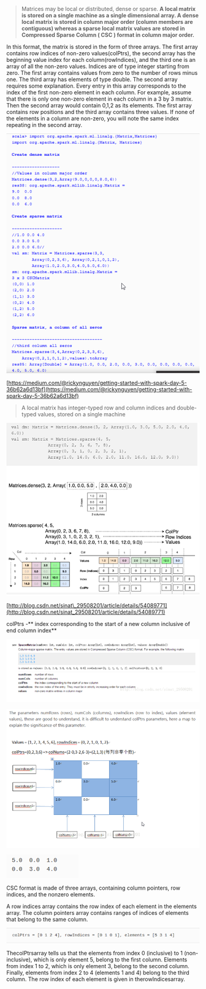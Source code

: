 > Matrices may be local or distributed, dense or sparse. **A local matrix is stored on a single machine as a single dimensional array. A dense local matrix is stored in column major order \(column members are contiguous\) whereas a sparse local matrix values are stored in Compressed Sparse Column  \( CSC \) format in column major order.**

In this format, the matrix is stored in the form of three arrays. The first array contains row indices of non-zero values\(colPtrs\), the second array has the beginning value index for each column\(rowIndices\), and the third one is an array of all the non-zero values. Indices are of type integer starting from zero. The first array contains values from zero to the number of rows minus one. The third array has elements of type double. The second array requires some explanation. Every entry in this array corresponds to the index of the first non-zero element in each column. For example, assume that there is only one non-zero element in each column in a 3 by 3 matrix. Then the second array would contain 0,1,2 as its elements. The first array contains row positions and the third array contains three values. If none of the elements in a column are non-zero, you will note the same index repeating in the second array.

![](/assets/localMat.png)

[https://medium.com/@rickynguyen/getting-started-with-spark-day-5-36b62a6d13bf](https://medium.com/@rickynguyen/getting-started-with-spark-day-5-36b62a6d13bf)

> A local matrix has integer-typed row and column indices and double-typed values, stored on a single machine

![](/assets/mat.png)

[http://blog.csdn.net/sinat\_29508201/article/details/54089771](http://blog.csdn.net/sinat_29508201/article/details/54089771)

colPtrs -** index corresponding to the start of a new column inclusive of end column index**

![](/assets/mat5.png)

![](/assets/mat2.png)

![](/assets/matrix1.png)

CSC format is made of three arrays, containing column pointers, row indices, and the nonzero elements.

A row indices array contains the row index of each element in the elements array. The column pointers array contains ranges of indices of elements that belong to the same column.

![](/assets/matrix2.png)

ThecolPtrsarray tells us that the elements from index 0 \(inclusive\) to 1 \(non-inclusive\), which is only element 5, belong to the first column. Elements from index 1 to 2, which is only element 3, belong to the second column. Finally, elements from index 2 to 4 \(elements 1 and 4\) belong to the third column. The row index of each element is given in therowIndicesarray.

